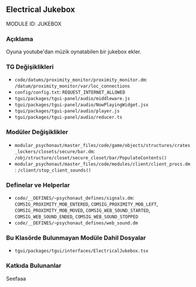 ## Electrical Jukebox

MODULE ID: JUKEBOX

### Açıklama

Oyuna youtube'dan müzik oynatabilen bir jukebox ekler.

### TG Değişiklikleri

- `code/datums/proximity_monitor/proximity_monitor.dm`: `/datum/proximity_monitor/var/loc_connections`
- `config/config.txt`: `REQUEST_INTERNET_ALLOWED`
- `tgui/packages/tgui-panel/audio/middleware.js`
- `tgui/packages/tgui-panel/audio/NowPlayingWidget.jsx`
- `tgui/packages/tgui-panel/audio/player.js`
- `tgui/packages/tgui-panel/audio/reducer.ts`

### Modüler Değişiklikler

- `modular_psychonaut/master_files/code/game/objects/structures/crates_lockers/closets/secure/bar.dm`: `/obj/structure/closet/secure_closet/bar/PopulateContents()`
- `modular_psychonaut/master_files/code/modules/client/client_procs.dm`: `/client/stop_client_sounds()`

### Definelar ve Helperlar

- `code/__DEFINES/~psychonaut_defines/signals.dm`: `COMSIG_PROXIMITY_MOB_ENTERED`, `COMSIG_PROXIMITY_MOB_LEFT`, `COMSIG_PROXIMITY_MOB_MOVED`, `COMSIG_WEB_SOUND_STARTED`, `COMSIG_WEB_SOUND_ENDED`, `COMSIG_WEB_SOUND_STOPPED`
- `code/__DEFINES/~psychonaut_defines/web_sound.dm`

### Bu Klasörde Bulunmayan Modüle Dahil Dosyalar

- `tgui/packages/tgui/interfaces/ElectricalJukebox.tsx`

### Katkıda Bulunanlar

Seefaaa
